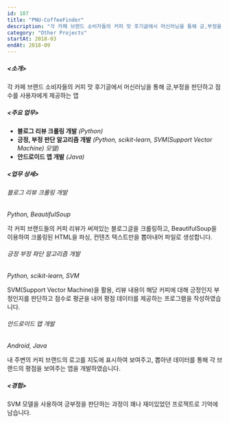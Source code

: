 ```yaml
---
id: 107
title: "PNU-CoffeeFinder"
description: "각 카페 브랜드 소비자들의 커피 맛 후기글에서 머신러닝을 통해 긍,부정을 판단하고 점수를 사용자에게 제공하는 앱"
category: "Other Projects"
startAt: 2018-03
endAt: 2018-09
---
```


##### <소개>

각 카페 브랜드 소비자들의 커피 맛 후기글에서 머신러닝을 통해 긍,부정을 판단하고 점수를 사용자에게 제공하는 앱

##### <주요 업무>

- **블로그 리뷰 크롤링 개발** *(Python)*
- **긍정, 부정 판단 알고리즘 개발** *(Python, scikit-learn, SVM(Support Vector Machine) 모델)*
- **안드로이드 앱 개발** *(Java)*

##### <업무 상세>

###### 블로그 리뷰 크롤링 개발

*Python, BeautifulSoup*

각 커피 브랜드들의 커피 리뷰가 써져있는 블로그글을 크롤링하고, BeautifulSoup을 이용하여 크롤링된 HTML을 파싱, 컨텐츠 텍스트만을 뽑아내어 파일로 생성합니다.

###### 긍정 부정 파단 알고리즘 개발

*Python, scikit-learn, SVM*

SVM(Support Vector Machine)을 활용, 리뷰 내용이 해당 커피에 대해 긍정인지 부정인지를 판단하고 점수로 평균을 내어 평점 데이터를 제공하는 프로그램을 작성하였습니다.

###### 안드로이드 앱 개발

*Android, Java*

내 주변의 커피 브랜드의 로고를 지도에 표시하여 보여주고, 뽑아낸 데이터를 통해 각 브랜드의 평점을 보여주는 앱을 개발하였습니다.

##### <경험>

SVM 모델을 사용하여 긍부정을 판단하는 과정이 꽤나 재미있었던 프로젝트로 기억에 남습니다.
